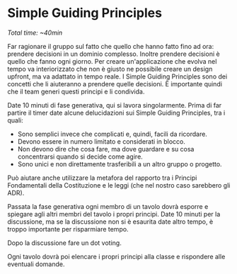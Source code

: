 # Simple Guiding Principles

*Total time: ~40min*

Far ragionare il gruppo sul fatto che quello che hanno fatto fino ad ora: prendere decisioni in un dominio complesso. Inoltre prendere decisioni è quello che fanno ogni giorno. Per creare un'applicazione che evolva nel tempo va interiorizzato che non è giusto ne possibile creare un design upfront, ma va adattato in tempo reale. I Simple Guiding Principles sono dei concetti che li aiuteranno a prendere quelle decisioni. È importante quindi che il team generi questi principi e li condivida.

Date 10 minuti di fase generativa, qui si lavora singolarmente. Prima di far partire il timer date alcune delucidazioni sui Simple Guiding Principles, tra i quali:

* Sono semplici invece che complicati e, quindi, facili da ricordare.
* Devono essere in numero limitato e considerati in blocco.
* Non devono dire che cosa fare, ma dove guardare e su cosa concentrarsi quando si decide come agire.
* Sono unici e non direttamente trasferibili a un altro gruppo o progetto.

Può aiutare anche utilizzare la metafora del rapporto tra i Principi Fondamentali della Costituzione e le leggi (che nel nostro caso sarebbero gli ADR).

Passata la fase generativa ogni membro di un tavolo dovrà esporre e spiegare agli altri membri del tavolo i propri principi. Date 10 minuti per la discussione, ma se la discussione non si è esaurita date altro tempo, è troppo importante per risparmiare tempo.

Dopo la discussione fare un dot voting.

Ogni tavolo dovrà poi elencare i propri principi alla classe e rispondere alle eventuali domande.